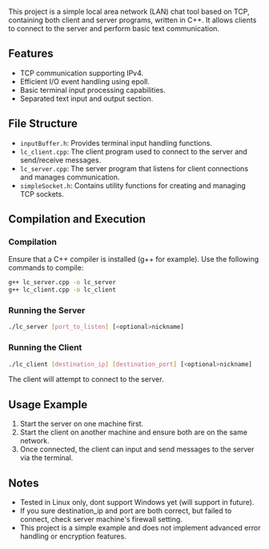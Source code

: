 

This project is a simple local area network (LAN) chat tool based on TCP, containing both client and server programs, written in C++. It allows clients to connect to the server and perform basic text communication.

## Features

- TCP communication supporting IPv4.
- Efficient I/O event handling using epoll.
- Basic terminal input processing capabilities.
- Separated text input and output section.

## File Structure

- `inputBuffer.h`: Provides terminal input handling functions.
- `lc_client.cpp`: The client program used to connect to the server and send/receive messages.
- `lc_server.cpp`: The server program that listens for client connections and manages communication.
- `simpleSocket.h`: Contains utility functions for creating and managing TCP sockets.

## Compilation and Execution

### Compilation

Ensure that a C++ compiler is installed (g++ for example). Use the following commands to compile:

```bash
g++ lc_server.cpp -o lc_server
g++ lc_client.cpp -o lc_client
```

### Running the Server

```bash
./lc_server [port_to_listen] [<optional>nickname]
```

### Running the Client

```bash
./lc_client [destination_ip] [destination_port] [<optional>nickname]
```

The client will attempt to connect to the server.

## Usage Example

1. Start the server on one machine first.
2. Start the client on another machine and ensure both are on the same network.
3. Once connected, the client can input and send messages to the server via the terminal.

## Notes

- Tested in Linux only, dont support Windows yet (will support in future).
- If you sure destination_ip and port are both correct, but failed to connect, check server machine's firewall setting.
- This project is a simple example and does not implement advanced error handling or encryption features.